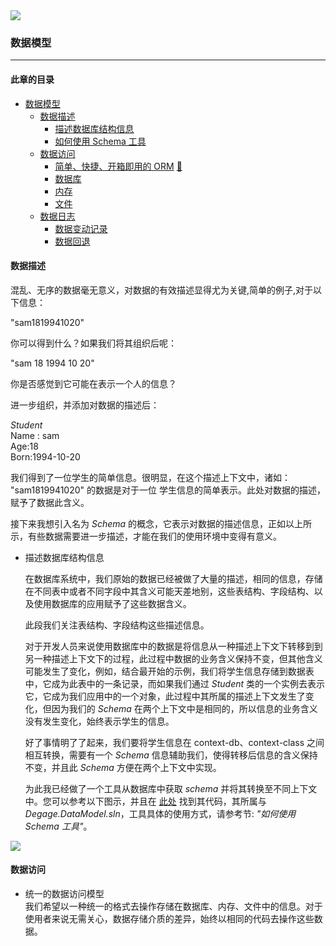
<img src="https://img.shields.io/badge/schedule-10%25-orange.svg?style=for-the-badge&logo=appveyor"/>

### 数据模型  
*** 
#### 此章的目录
- [数据模型](#数据模型) 
    - [数据描述](#数据描述)  
        - [描述数据库结构信息](#描述数据库结构信息)
        - [如何使用 Schema 工具](#如何使用Schema工具)
    - [数据访问](#数据访问)
        - [简单、快捷、开箱即用的 ORM](#ORM)  [📃](DATAMODEL_ORM_zh-CN.md)
        - [数据库](#数据库)
        - [内存](#内存)
        - [文件](#文件)
    - [数据日志](#数据日志)
        - [数据变动记录](#数据变动)
        - [数据回退](#数据回退)

#### 数据描述  
<span id="数据描述"></span>

 混乱、无序的数据毫无意义，对数据的有效描述显得尤为关键,简单的例子,对于以下信息：  

  "sam1819941020"  

  你可以得到什么？如果我们将其组织后呢：  

  "sam 18 1994 10 20"  

  你是否感觉到它可能在表示一个人的信息？

  进一步组织，并添加对数据的描述后：  

  *Student*   
  Name : sam  
  Age:18  
  Born:1994-10-20  

  我们得到了一位学生的简单信息。很明显，在这个描述上下文中，诸如： "sam1819941020" 的数据是对于一位
  学生信息的简单表示。此处对数据的描述，赋予了数据此含义。

接下来我想引入名为 *Schema* 的概念，它表示对数据的描述信息，正如以上所示，有些数据需要进一步描述，才能在我们的使用环境中变得有意义。  

- 描述数据库结构信息
  
  在数据库系统中，我们原始的数据已经被做了大量的描述，相同的信息，存储在不同表中或者不同字段中其含义可能天差地别，这些表结构、字段结构、以及使用数据库的应用赋予了这些数据含义。  

  此段我们关注表结构、字段结构这些描述信息。  

  对于开发人员来说使用数据库中的数据是将信息从一种描述上下文下转移到到另一种描述上下文下的过程，此过程中数据的业务含义保持不变，但其他含义可能发生了变化，例如，结合最开始的示例，我们将学生信息存储到数据表中，它成为此表中的一条记录，而如果我们通过  *Student*  类的一个实例去表示它，它成为我们应用中的一个对象，此过程中其所属的描述上下文发生了变化，但因为我们的 *Schema* 在两个上下文中是相同的，所以信息的业务含义没有发生变化，始终表示学生的信息。  
  
  好了事情明了了起来，我们要将学生信息在 context-db、context-class 之间相互转换，需要有一个 *Schema* 信息辅助我们，使得转移后信息的含义保持不变，并且此 *Schema* 方便在两个上下文中实现。
  
  为此我已经做了一个工具从数据库中获取 *schema* 并将其转换至不同上下文中。您可以参考以下图示，并且在 [此处](https://github.com/DegageTech/Degage/tree/master/src/Degage.DataModel.Schema.Toolbox) 找到其代码，其所属与 *Degage.DataModel.sln*，工具具体的使用方式，请参考节: *"如何使用 Schema 工具"*。
  
<img src="how to use toolbox  export  schema to codes.gif"/>

#### 数据访问
  - 统一的数据访问模型  
   我们希望以一种统一的格式去操作存储在数据库、内存、文件中的信息。对于使用者来说无需关心，数据存储介质的差异，始终以相同的代码去操作这些数据。  
   
 
  



